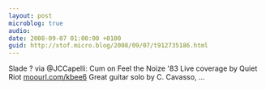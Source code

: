 ```yaml
---
layout: post
microblog: true
audio: 
date: 2008-09-07 01:00:00 +0100
guid: http://xtof.micro.blog/2008/09/07/t912735186.html
---
```

Slade ?  via @JCCapelli: Cum on Feel the Noize '83 Live coverage by Quiet Riot [moourl.com/kbee6](http://moourl.com/kbee6) Great guitar solo by C. Cavasso,  ...
